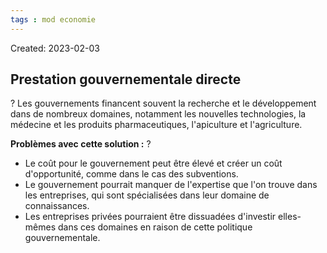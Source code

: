```yaml
---
tags : mod economie
---
```

Created: 2023-02-03

## Prestation gouvernementale directe
?
Les gouvernements financent souvent la recherche et le développement dans de nombreux domaines, notamment les nouvelles technologies, la médecine et les produits pharmaceutiques, l'apiculture et l'agriculture.

**Problèmes avec cette solution :**
?
-   Le coût pour le gouvernement peut être élevé et créer un coût d'opportunité, comme dans le cas des subventions.
-   Le gouvernement pourrait manquer de l'expertise que l'on trouve dans les entreprises, qui sont spécialisées dans leur domaine de connaissances.
-   Les entreprises privées pourraient être dissuadées d'investir elles-mêmes dans ces domaines en raison de cette politique gouvernementale.
<!--SR:!2023-10-03,26,210-->